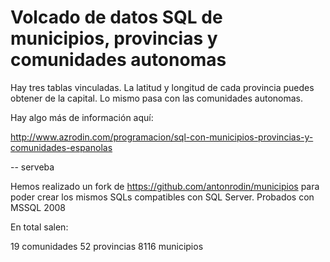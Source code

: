 Volcado de datos SQL de municipios, provincias y comunidades autonomas
======================================================================

Hay tres tablas vinculadas. La latitud y longitud de cada provincia puedes obtener de
la capital. Lo mismo pasa con las comunidades autonomas.

Hay algo más de información aquí:

http://www.azrodin.com/programacion/sql-con-municipios-provincias-y-comunidades-espanolas


-- serveba

Hemos realizado un fork de https://github.com/antonrodin/municipios para poder crear los mismos SQLs compatibles con SQL Server. Probados con MSSQL 2008

En total salen:

19 comunidades
52 provincias
8116 municipios
